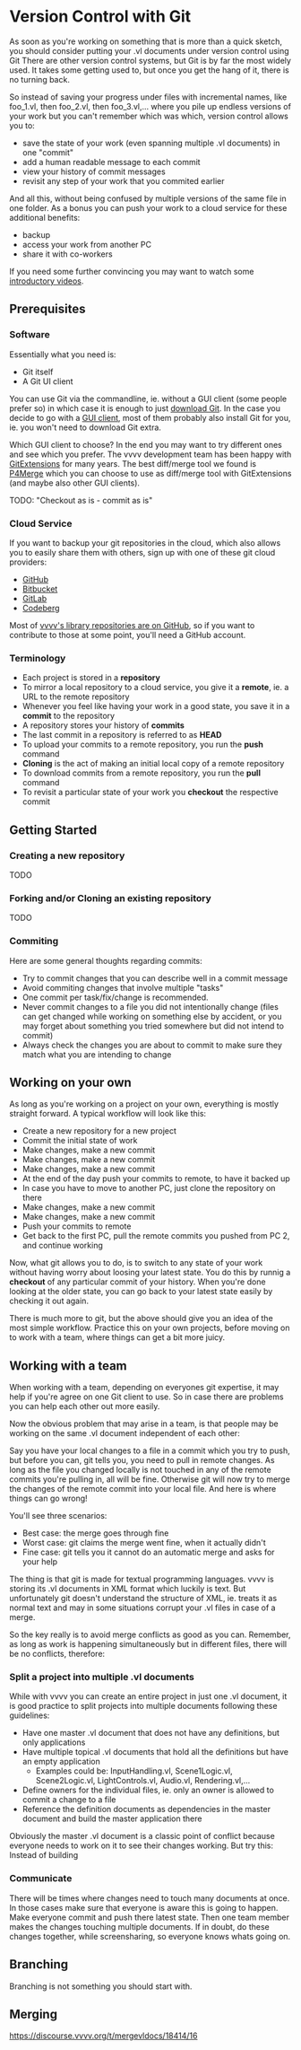 # Version Control with Git

As soon as you're working on something that is more than a quick sketch, you should consider putting your .vl documents under version control using Git There are other version control systems, but Git is by far the most widely used. It takes some getting used to, but once you get the hang of it, there is no turning back.

So instead of saving your progress under files with incremental names, like foo_1.vl, then foo_2.vl, then foo_3.vl,... where you pile up endless versions of your work but you can't remember which was which, version control allows you to:
- save the state of your work (even spanning multiple .vl documents) in one "commit"
- add a human readable message to each commit
- view your history of commit messages
- revisit any step of your work that you commited earlier

And all this, without being confused by multiple versions of the same file in one folder. As a bonus you can push your work to a cloud service for these additional benefits:
- backup
- access your work from another PC
- share it with co-workers
  
If you need some further convincing you may want to watch some [introductory videos](https://git-scm.com/doc).

## Prerequisites

### Software
Essentially what you need is:
- Git itself
- A Git UI client 

You can use Git via the commandline, ie. without a GUI client (some people prefer so) in which case it is enough to just [download Git](https://git-scm.com/downloads). In the case you decide to go with a [GUI client](https://git-scm.com/downloads/guis), most of them probably also install Git for you, ie. you won't need to download Git extra. 

Which GUI client to choose? In the end you may want to try different ones and see which you prefer. The vvvv development team has been happy with [GitExtensions](https://gitextensions.github.io/) for many years. The best diff/merge tool we found is [P4Merge](https://www.perforce.com/downloads/visual-merge-tool) which you can choose to use as diff/merge tool with GitExtensions (and maybe also other GUI clients).

TODO: "Checkout as is - commit as is"

### Cloud Service
If you want to backup your git repositories in the cloud, which also allows you to easily share them with others, sign up with one of these git cloud providers:

- [GitHub](http://github.com)
- [Bitbucket](http://bitbucket.org)
- [GitLab](http://gitlab.com)
- [Codeberg](http://codeberg.org)

Most of [vvvv's library repositories are on GitHub](https://github.com/vvvv), so if you want to contribute to those at some point, you'll need a GitHub account.

### Terminology

- Each project is stored in a **repository**
- To mirror a local repository to a cloud service, you give it a **remote**, ie. a URL to the remote repository
- Whenever you feel like having your work in a good state, you save it in a **commit** to the repository
- A repository stores your history of **commits**
- The last commit in a repository is referred to as **HEAD**
- To upload your commits to a remote repository, you run the **push** command
- **Cloning** is the act of making an initial local copy of a remote repository
- To download commits from a remote repository, you run the **pull** command
- To revisit a particular state of your work you **checkout** the respective commit

## Getting Started

### Creating a new repository

TODO

### Forking and/or Cloning an existing repository

TODO

### Commiting

Here are some general thoughts regarding commits:
- Try to commit changes that you can describe well in a commit message
- Avoid commiting changes that involve multiple "tasks"
- One commit per task/fix/change is recommended. 
- Never commit changes to a file you did not intentionally change (files can get changed while working on something else by accident, or you may forget about something you tried somewhere but did not intend to commit)
- Always check the changes you are about to commit to make sure they match what you are intending to change

## Working on your own
As long as you're working on a project on your own, everything is mostly straight forward. A typical workflow will look like this:

- Create a new repository for a new project
- Commit the initial state of work
- Make changes, make a new commit
- Make changes, make a new commit
- Make changes, make a new commit
- At the end of the day push your commits to remote, to have it backed up
- In case you have to move to another PC, just clone the repository on there
- Make changes, make a new commit
- Make changes, make a new commit
- Push your commits to remote
- Get back to the first PC, pull the remote commits you pushed from PC 2, and continue working

Now, what git allows you to do, is to switch to any state of your work without having worry about loosing your latest state. You do this by runnig a **checkout** of any particular commit of your history. When you're done looking at the older state, you can go back to your latest state easily by checking it out again. 

There is much more to git, but the above should give you an idea of the most simple workflow. Practice this on your own projects, before moving on to work with a team, where things can get a bit more juicy.

## Working with a team

When working with a team, depending on everyones git expertise, it may help if you're agree on one Git client to use. So in case there are problems you can help each other out more easily. 

Now the obvious problem that may arise in a team, is that people may be working on the same .vl document independent of each other:

Say you have your local changes to a file in a commit which you try to push, but before you can, git tells you, you need to pull in remote changes. As long as the file you changed locally is not touched in any of the remote commits you're pulling in, all will be fine. Otherwise git will now try to merge the changes of the remote commit into your local file. And here is where things can go wrong!

You'll see three scenarios:
- Best case: the merge goes through fine
- Worst case: git claims the merge went fine, when it actually didn't
- Fine case: git tells you it cannot do an automatic merge and asks for your help
  
The thing is that git is made for textual programming languages. vvvv is storing its .vl documents in XML format which luckily is text. But unfortunately git doesn't understand the structure of XML, ie. treats it as normal text and may in some situations corrupt your .vl files in case of a merge.

So the key really is to avoid merge conflicts as good as you can. Remember, as long as work is happening simultaneously but in different files, there will be no conflicts, therefore: 

### Split a project into multiple .vl documents

While with vvvv you can create an entire project in just one .vl document, it is good practice to split projects into multiple documents following these guidelines:

- Have one master .vl document that does not have any definitions, but only applications
- Have multiple topical .vl documents that hold all the definitions but have an empty application
  - Examples could be: InputHandling.vl, Scene1Logic.vl, Scene2Logic.vl, LightControls.vl, Audio.vl, Rendering.vl,...
- Define owners for the individual files, ie. only an owner is allowed to commit a change to a file
- Reference the definition documents as dependencies in the master document and build the master application there

Obviously the master .vl document is a classic point of conflict because everyone needs to work on it to see their changes working. But try this: Instead of building 
  
### Communicate

There will be times where changes need to touch many documents at once. In those cases make sure that everyone is aware this is going to happen. Make everyone commit and push there latest state. Then one team member makes the changes touching multiple documents. If in doubt, do these changes together, while screensharing, so everyone knows whats going on. 

## Branching

Branching is not something you should start with. 

## Merging

https://discourse.vvvv.org/t/mergevldocs/18414/16